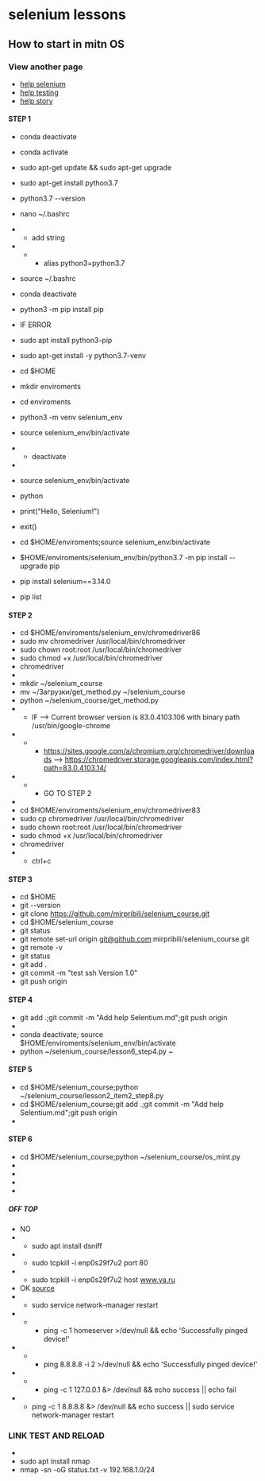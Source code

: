 # selenium lessons 
## How to start in mitn OS
### View another page
- [help selenium](/Help_Selenium.md)
- [help testing](/testing.md)
- [help story](/story.md)

#### STEP 1
- conda deactivate
- conda activate

- sudo apt-get update && sudo apt-get upgrade
- sudo apt-get install python3.7
- python3.7 --version
- nano ~/.bashrc
- - add string
- - - alias python3=python3.7
- source ~/.bashrc
- conda deactivate
- python3 -m pip install pip
- IF ERROR
- sudo apt install python3-pip
- sudo apt-get install -y python3.7-venv
- cd $HOME
- mkdir enviroments
- cd enviroments
- python3 -m venv selenium_env
- source selenium_env/bin/activate
- - deactivate
-
- source selenium_env/bin/activate
- python
- print("Hello, Selenium!")
- exit()
- cd $HOME/enviroments;source selenium_env/bin/activate
- $HOME/enviroments/selenium_env/bin/python3.7 -m pip install --upgrade pip
- pip install selenium==3.14.0
- pip list

#### STEP 2
- cd $HOME/enviroments/selenium_env/chromedriver86
- sudo mv chromedriver /usr/local/bin/chromedriver
- sudo chown root:root /usr/local/bin/chromedriver
- sudo chmod +x /usr/local/bin/chromedriver
- chromedriver
- 
- mkdir ~/selenium_course
-  mv  ~/Загрузки/get_method.py ~/selenium_course
- python  ~/selenium_course/get_method.py
- - IF --> Current browser version is 83.0.4103.106 with binary path /usr/bin/google-chrome
- - - https://sites.google.com/a/chromium.org/chromedriver/downloads --> https://chromedriver.storage.googleapis.com/index.html?path=83.0.4103.14/
- - - GO TO STEP 2
- 
- cd $HOME/enviroments/selenium_env/chromedriver83
- sudo cp chromedriver /usr/local/bin/chromedriver
- sudo chown root:root /usr/local/bin/chromedriver
- sudo chmod +x /usr/local/bin/chromedriver
- chromedriver
- - ctrl+c

#### STEP 3
- cd $HOME
- git --version
- git clone https://github.com/mirpribili/selenium_course.git
- cd $HOME/selenium_course
- git status
- git remote set-url origin git@github.com:mirpribili/selenium_course.git
- git remote -v
- git status
- git add .
- git commit -m "test ssh Version 1.0"
- git push origin

#### STEP 4
- git add .;git commit -m "Add help Selentium.md";git push origin
- 
- conda deactivate; source $HOME/enviroments/selenium_env/bin/activate
- python  ~/selenium_course/lesson6_step4.py ~

#### STEP 5
- cd $HOME/selenium_course;python  ~/selenium_course/lesson2_item2_step8.py
- cd $HOME/selenium_course;git add .;git commit -m "Add help Selentium.md";git push origin
- 

#### STEP 6
- cd $HOME/selenium_course;python  ~/selenium_course/os_mint.py
- 
- 
- 
- 

##### OFF TOP
- NO
- - sudo apt install dsniff
- - sudo tcpkill -i enp0s29f7u2 port 80
- - sudo tcpkill -i enp0s29f7u2 host www.ya.ru
- OK [source](http://itisgood.ru/2018/10/02/kak-perezagruzit-set-v-ubuntu/)
- - sudo service network-manager restart
- - - ping -c 1 homeserver >/dev/null && echo 'Successfully pinged device!'
- - - ping 8.8.8.8 -i 2 >/dev/null && echo 'Successfully pinged device!'
- - - ping -c 1 127.0.0.1 &> /dev/null && echo success || echo fail
- - ping -c 1 8.8.8.8 &> /dev/null && echo success || sudo service network-manager restart

### LINK TEST AND RELOAD
- 
- sudo apt  install nmap
- nmap -sn -oG status.txt -v 192.168.1.0/24
